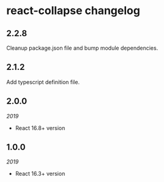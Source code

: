 # react-collapse changelog

## 2.2.8

Cleanup package.json file and bump module dependencies.

## 2.1.2

Add typescript definition file.

## 2.0.0

_2019_

- React 16.8+ version

## 1.0.0

_2019_

- React 16.3+ version
